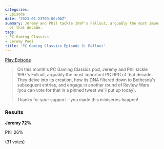 ```yaml
---
categories:
- Episode
date: "2023-01-23T09:00:00Z"
summary: Jeremy and Phil tackle 1997's Fallout, arguably the most important PC RPG
  of that decade.
tags:
- PC Gaming Classics
- Jeremy Peel
title: 'PC Gaming Classics Episode 3: Fallout'
---
```


[Play Episode](https://www.patreon.com/posts/pc-gaming-3-77603775)
> On this month's PC Gaming Classics pod, Jeremy and Phil tackle 1997's Fallout, arguably the most important PC RPG of that decade. They delve into its creation, how its DNA filtered down to Bethesda's subsequent entries, and engage in another round of Review Wars (you can vote for that in a pinned tweet we'll put up today).
>
> Thanks for your support – you made this miniseries happen!

### Results

**Jeremy 72%**

Phil 26%

(31 votes)